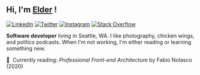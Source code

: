 ## Hi, I'm [Elder](http://elderf.com/) ! 

<a href="https://www.linkedin.com/in/elder-patten-ferreira/" target="_blank"><img src="https://img.shields.io/badge/LinkedIn-%230077B5.svg?&style=flat-square&logo=linkedin&logoColor=white" alt="LinkedIn"></a>
<a href="https://twitter.com/pattenferreira" target="_blank"><img src="https://img.shields.io/badge/-Twitter-1da1f2?style=flat-square&labelColor=1da1f2&logo=twitter&logoColor=white" alt="Twitter"></a>
<a href="https://www.instagram.com/euelderf/" target="_blank"><img src="https://img.shields.io/badge/Instagram-%23E4405F.svg?&style=flat-square&logo=instagram&logoColor=white" alt="Instagram"></a>
[![Stack Overflow](https://img.shields.io/badge/-Stack%20Overflow-222222?style=flat-square&logo=stack-overflow&logoColor=white&link=https://stackoverflow.com/users/11673591/saravanan-selvamohan?tab=profile)](https://stackoverflow.com/users/10056846/elder-patten-ferreira)

**Software developer** living in Seattle, WA. I like photography, chicken wings, and politics podcasts. When I'm not working, I'm either reading or learning something new.

:book:&nbsp; Currently reading: <i>Professional Front-end Architecture</i> by Fabio Nolasco (2020)

<!---

![github stats](https://github-readme-stats.vercel.app/api?username=elderferreiras&show_icons=true)

-->
